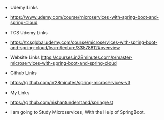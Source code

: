 - Udemy Links
- https://www.udemy.com/course/microservices-with-spring-boot-and-spring-cloud
- TCS Udemy Links
- https://tcsglobal.udemy.com/course/microservices-with-spring-boot-and-spring-cloud/learn/lecture/33578812#overview

- Website Links
https://courses.in28minutes.com/p/master-microservices-with-spring-boot-and-spring-cloud

- Github Links
- https://github.com/in28minutes/spring-microservices-v3

- My Links
- https://github.com/nishantunderstand/springrest
- I am going to Study Microservices, With the Help of SpringBoot.


